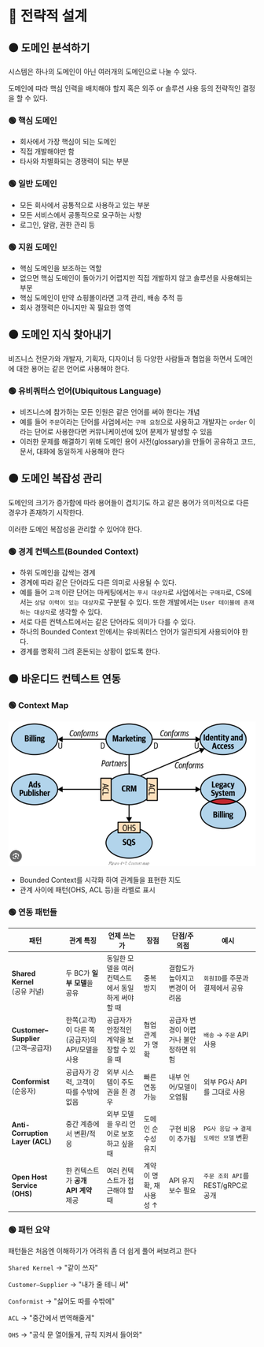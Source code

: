 # 🔴 전략적 설계

## 🟠 도메인 분석하기

시스템은 하나의 도메인이 아닌 여러개의 도메인으로 나눌 수 있다.

도메인에 따라 핵심 인력을 배치해야 할지 혹은 외주 or 솔루션 사용 등의 전략적인 결정을 할 수 있다.

### 🟢 핵심 도메인

- 회사에서 가장 핵심이 되는 도메인
- 직접 개발해야만 함
- 타사와 차별화되는 경쟁력이 되는 부분

### 🟢 일반 도메인

- 모든 회사에서 공통적으로 사용하고 있는 부분
- 모든 서비스에서 공통적으로 요구하는 사항
- 로그인, 알람, 권한 관리 등

### 🟢 지원 도메인

- 핵심 도메인을 보조하는 역할
- 없으면 핵심 도메인이 돌아가기 어렵지만 직접 개발하지 않고 솔루션을 사용해되는 부분
- 핵심 도메인이 만약 쇼핑몰이라면 고객 관리, 배송 추적 등
- 회사 경쟁력은 아니지만 꼭 필요한 영역

## 🟠 도메인 지식 찾아내기

비즈니스 전문가와 개발자, 기획자, 디자이너 등 다양한 사람들과 협업을 하면서 도메인에 대한 용어는 같은 언어로 사용해야 한다.

### 🟢 유비쿼터스 언어(Ubiquitous Language)

- 비즈니스에 참가하는 모든 인원은 같은 언어를 써야 한다는 개념
- 예를 들어 `주문`이라는 단어를 사업에서는 `구매 요청`으로 사용하고 개발자는 `order` 이라는 단어로 사용한다면 커뮤니케이션에 있어 문제가 발생할 수 있음 
- 이러한 문제를 해결하기 위해 도메인 용어 사전(glossary)을 만들어 공유하고 코드, 문서, 대화에 동일하게 사용해야 한다

## 🟠 도메인 복잡성 관리

도메인의 크기가 증가함에 따라 용어들이 겹치기도 하고 같은 용어가 의미적으로 다른 경우가 존재하기 시작한다.

이러한 도메인 복잡성을 관리할 수 있어야 한다.

### 🟢 경계 컨텍스트(Bounded Context)

- 하위 도메인을 감싹는 경계
- 경계에 따라 같은 단어라도 다른 의미로 사용될 수 있다.
- 예를 들어 `고객` 이란 단어는 마케팅에서는 `푸시 대상자`로 사업에서는 `구매자`로, CS에서는 `상담 이력이 있는 대상자`로 구분될 수 있다. 또한 개발에서는 `User 테이블에 존재하는 대상자`로 생각할 수 있다.
- 서로 다른 컨텍스트에서는 같은 단어라도 의미가 다를 수 있다.
- 하나의 Bounded Context 안에서는 유비쿼터스 언어가 일관되게 사용되어야 한다.
- 경계를 명확히 그려 혼돈되는 상황이 없도록 한다.

## 🟠 바운디드 컨텍스트 연동

### 🟢 Context Map
![img.png](image/part1/context%20map.png)

- Bounded Context를 시각화 하여 관계들을 표현한 지도
- 관계 사이에 패턴(OHS, ACL 등)을 라벨로 표시

### 🟢 연동 패턴들

| 패턴                                | 관계 특징                         | 언제 쓰는가                        | 장점             | 단점/주의점                | 예시                         |
| --------------------------------- | ----------------------------- | ----------------------------- | -------------- | --------------------- | -------------------------- |
| **Shared Kernel**<br>(공유 커널)      | 두 BC가 **일부 모델**을 공유           | 동일한 모델을 여러 컨텍스트에서 동일하게 써야 할 때 | 중복 방지          | 결합도가 높아지고 변경이 어려움     | `회원ID`를 주문과 결제에서 공유        |
| **Customer–Supplier**<br>(고객–공급자) | 한쪽(고객)이 다른 쪽(공급자)의 API/모델을 사용 | 공급자가 안정적인 계약을 보장할 수 있을 때      | 협업 관계가 명확      | 공급자 변경이 어렵거나 불안정하면 위험 | `배송` → `주문` API 사용         |
| **Conformist**<br>(순응자)           | 공급자가 강력, 고객이 따를 수밖에 없음        | 외부 시스템이 주도권을 쥔 경우             | 빠른 연동 가능       | 내부 언어/모델이 오염됨         | 외부 PG사 API를 그대로 사용         |
| **Anti-Corruption Layer (ACL)**   | 중간 계층에서 변환/적응                 | 외부 모델을 우리 언어로 보호하고 싶을 때       | 도메인 순수성 유지     | 구현 비용이 추가됨            | `PG사 응답` → `결제 도메인 모델` 변환  |
| **Open Host Service (OHS)**       | 한 컨텍스트가 **공개 API 계약** 제공      | 여러 컨텍스트가 접근해야 할 때             | 계약이 명확, 재사용성 ↑ | API 유지보수 필요           | `주문 조회 API`를 REST/gRPC로 공개 |

### 🟢 패턴 요약

패턴들은 처음엔 이해하기가 어려워 좀 더 쉽게 풀어 써보려고 한다

`Shared Kernel` → "같이 쓰자"

`Customer–Supplier` → "내가 줄 테니 써"

`Conformist` → "싫어도 따를 수밖에"

`ACL` → "중간에서 번역해줄게"

`OHS` → "공식 문 열어둘게, 규칙 지켜서 들어와"
